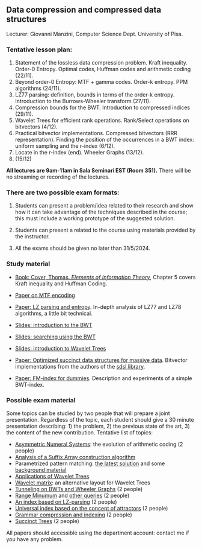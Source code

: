 ## Data compression and compressed data structures

Lecturer: Giovanni Manzini,
Computer Science Dept. University of Pisa.


### Tentative lesson plan: 

1. Statement of the lossless data compression problem. Kraft inequality.  Order-0 Entropy. Optimal codes, Huffman codes and arithmetic coding (22/11).
2. Beyond order-0 Entropy: MTF + gamma codes. Order-k entropy. PPM algorithms (24/11).
3. LZ77 parsing: definition, bounds in terms of the order-k entropy. Introduction to the Burrows-Wheeler transform (27/11).
4. Compression bounds for the BWT. Introduction to compressed indices (29/11).
5. Wavelet Trees for efficient rank operations. Rank/Select operations on bitvectors (4/12).
6. Practical bitvector implementations. Compressed bitvectors (RRR representation). Finding the position of the occurrences in a BWT index: uniform sampling and the r-index (6/12).
7. Locate in the r-index (end). Wheeler Graphs (13/12).
8. (15/12)


**All lectures are 9am-11am in Sala Seminari EST (Room 351).** There will be no streaming or recording of the lectures. 
 


### There are two possible exam formats:

1. Students can present a problem/idea related to their research and show how it can take advantage of the techniques described in the course; this must include a working prototype of the suggested solution.

2. Students can present a related to the course using materials provided by the instructor. 

3. All the exams should be given no later than 31/5/2024.


### Study material

* [Book: Cover, Thomas. *Elements of Information Theory*](https://archive.org/details/ElementsOfInformationTheory2ndEd), Chapter 5 covers Kraft inequality and Huffman Coding.

* [Paper on MTF encoding](/data-compression/papers/mtf.pdf)

* [Paper: LZ parsing and entropy](/data-compression/papers/sicomp00.pdf). In-depth analysis of LZ77 and LZ78 algorithms, a little bit technical.

* [Slides: introduction to the BWT](/data-compression/slides/BWTintro.pdf)

* [Slides: searching using the BWT](/data-compression/slides/BWTindex.pdf)

* [Slides: introduction to Wavelet Trees](/data-compression/slides/WaveletIntro.pdf)

* [Paper: Optimized succinct data structures for massive data](https://doi.org/10.1002/spe.2198). Bitvector implementations from the authors of the [sdsl library](https://github.com/simongog/sdsl-lite).

* [Paper: FM-index for dummies](https://doi.org/10.1007/978-3-319-58274-0_16). Description and experiments of a simple BWT-index. 




### Possible exam material 


Some topics can be studied by two people that will prepare a joint presentation. Regardless of the topic, each student should give a 30 minute presentation describing: 1) the problem, 2) the previous state of the art, 3) the content of the new contribution. Tentative list of topics:

* [Asymmetric Numeral Systems](https://doi.org/10.1145/3397175): the evolution of arithmetic coding (2 people)
* [Analysis of a Suffix Array construction algorithm](https://doi.org/10.48550/arXiv.1710.01896)
* Parametrized pattern matching: [the latest solution](https://doi.org/10.1016/j.ipl.2020.106026) and some [background material](https://doi.org/10.1016/j.dam.2018.07.017) 
* [Applications of Wavelet Trees](https://doi.org/10.1016/j.jda.2013.07.004)
* [Wavelet matrix](https://doi.org/10.1016/j.is.2014.06.002): an alternative layout for Wavelet Trees 
* [Tunneling on BWTs and Wheeler Graphs](/data-compression/papers/baier_thesis.pdf) (2 people)
* [Range Minumum](https://doi.org/10.1137/090779759) and [other queries](https://link.springer.com/10.1007/978-3-031-20624-5_5) (2 people)
* [An index based on LZ-parsing](https://doi.org/10.1016/j.tcs.2012.02.006) (2 people)
* [Universal index based on the concept of attractors](https://doi.org/10.1016/j.tcs.2018.09.007) (2 people)
* [Grammar compression and indexing](https://doi.org/10.1016/j.jcss.2020.12.001) (2 people)
* [Succinct Trees](https://doi.org/10.1145/2601073)  (2 people)

All papers should accessible using the department account: contact me if you have any problem. 